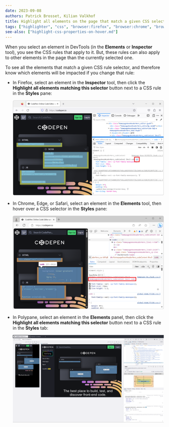 ```yaml
---
date: 2023-09-08
authors: Patrick Brosset, Kilian Valkhof
title: Highlight all elements on the page that match a given CSS selector
tags: ["highlighter", "css", "browser:firefox", "browser:chrome", "browser:edge", "browser:safari", "browser:polypane"]
see-also: ["highlight-css-properties-on-hover.md"]
---
```


When you select an element in DevTools (in the **Elements** or **Inspector** tool), you see the CSS rules that apply to it. But, these rules can also apply to other elements in the page than the currently selected one.

To see all the elements that match a given CSS rule selector, and therefore know which elements will be impacted if you change that rule:

* In Firefox, select an element in the **Inspector** tool, then click the **Highlight all elements matching this selector** button next to a CSS rule in the **Styles** pane:

  ![Firefox, with a webpage showing 3 highlighted elements, and the button enabled in the Styles pane](../../assets/img/highlight-elements-from-selector-firefox.png)

* In Chrome, Edge, or Safari, select an element in the **Elements** tool, then hover over a CSS selector in the **Styles** pane:

  ![Edge, with a webpage showing 3 highlighted elements, and a CSS selector hovered in the Styles pane](../../assets/img/highlight-elements-from-selector-edge.png)

* In Polypane, select an element in the **Elements** panel, then click the **Highlight all elements matching this selector** button next to a CSS rule in the **Styles** tab:

  ![Polypane, with three panes showing a website. in each pane there is a highlighted element. There is a button enabled in the Styles tab](../../assets/img/highlight-elements-from-selector-polypane.png)
